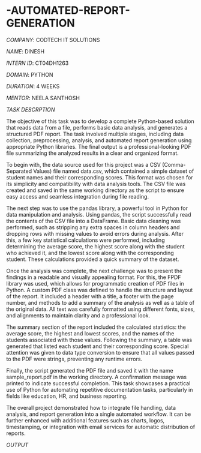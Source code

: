 # -AUTOMATED-REPORT-GENERATION

*COMPANY*: CODTECH IT SOLUTIONS

*NAME*: DINESH

*INTERN ID*: CT04DH1263

*DOMAIN*: PYTHON

*DURATION*: 4 WEEKS

*MENTOR*: NEELA SANTHOSH

*TASK DESCRPTION*

The objective of this task was to develop a complete Python-based solution that reads data from a file, performs basic data analysis, and generates a structured PDF report. The task involved multiple stages, including data collection, preprocessing, analysis, and automated report generation using appropriate Python libraries. The final output is a professional-looking PDF file summarizing the analyzed results in a clear and organized format.

To begin with, the data source used for this project was a CSV (Comma-Separated Values) file named data.csv, which contained a simple dataset of student names and their corresponding scores. This format was chosen for its simplicity and compatibility with data analysis tools. The CSV file was created and saved in the same working directory as the script to ensure easy access and seamless integration during file reading.

The next step was to use the pandas library, a powerful tool in Python for data manipulation and analysis. Using pandas, the script successfully read the contents of the CSV file into a DataFrame. Basic data cleaning was performed, such as stripping any extra spaces in column headers and dropping rows with missing values to avoid errors during analysis. After this, a few key statistical calculations were performed, including determining the average score, the highest score along with the student who achieved it, and the lowest score along with the corresponding student. These calculations provided a quick summary of the dataset.

Once the analysis was complete, the next challenge was to present the findings in a readable and visually appealing format. For this, the FPDF library was used, which allows for programmatic creation of PDF files in Python. A custom PDF class was defined to handle the structure and layout of the report. It included a header with a title, a footer with the page number, and methods to add a summary of the analysis as well as a table of the original data. All text was carefully formatted using different fonts, sizes, and alignments to maintain clarity and a professional look.

The summary section of the report included the calculated statistics: the average score, the highest and lowest scores, and the names of the students associated with those values. Following the summary, a table was generated that listed each student and their corresponding score. Special attention was given to data type conversion to ensure that all values passed to the PDF were strings, preventing any runtime errors.

Finally, the script generated the PDF file and saved it with the name sample_report.pdf in the working directory. A confirmation message was printed to indicate successful completion. This task showcases a practical use of Python for automating repetitive documentation tasks, particularly in fields like education, HR, and business reporting.

The overall project demonstrated how to integrate file handling, data analysis, and report generation into a single automated workflow. It can be further enhanced with additional features such as charts, logos, timestamping, or integration with email services for automatic distribution of reports.

*OUTPUT*


